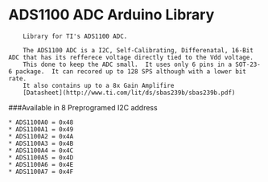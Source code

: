 # ADS1100  ADC Arduino Library
		Library for TI's ADS1100 ADC.
		
		The ADS1100 ADC is a I2C, Self-Calibrating, Differenatal, 16-Bit ADC that has its refferece voltage directly tied to the Vdd voltage.  
		This done to keep the ADC small.  It uses only 6 pins in a SOT-23-6 package.  It can recored up to 128 SPS although with a lower bit rate.  
		It also contains up to a 8x Gain Amplifire
		[Datasheet](http://www.ti.com/lit/ds/sbas239b/sbas239b.pdf)

###Available in 8 Preprogramed I2C address
```
* ADS1100A0 = 0x48
* ADS1100A1 = 0x49
* ADS1100A2 = 0x4A
* ADS1100A3 = 0x4B
* ADS1100A4 = 0x4C
* ADS1100A5 = 0x4D
* ADS1100A6 = 0x4E
* ADS1100A7 = 0x4F
```

